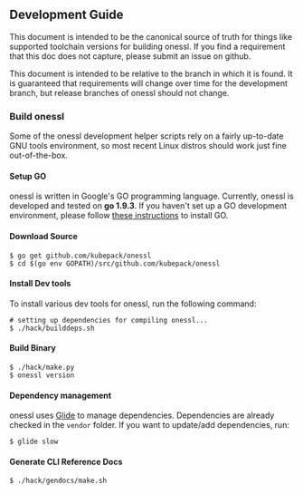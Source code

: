 ## Development Guide
This document is intended to be the canonical source of truth for things like supported toolchain versions for building onessl.
If you find a requirement that this doc does not capture, please submit an issue on github.

This document is intended to be relative to the branch in which it is found. It is guaranteed that requirements will change over time
for the development branch, but release branches of onessl should not change.

### Build onessl
Some of the onessl development helper scripts rely on a fairly up-to-date GNU tools environment, so most recent Linux distros should
work just fine out-of-the-box.

#### Setup GO
onessl is written in Google's GO programming language. Currently, onessl is developed and tested on **go 1.9.3**. If you haven't set up a GO
development environment, please follow [these instructions](https://golang.org/doc/code.html) to install GO.

#### Download Source

```console
$ go get github.com/kubepack/onessl
$ cd $(go env GOPATH)/src/github.com/kubepack/onessl
```

#### Install Dev tools
To install various dev tools for onessl, run the following command:

```console
# setting up dependencies for compiling onessl...
$ ./hack/builddeps.sh
```

#### Build Binary
```
$ ./hack/make.py
$ onessl version
```

#### Dependency management
onessl uses [Glide](https://github.com/Masterminds/glide) to manage dependencies. Dependencies are already checked in the `vendor` folder.
If you want to update/add dependencies, run:

```console
$ glide slow
```

#### Generate CLI Reference Docs
```console
$ ./hack/gendocs/make.sh
```
